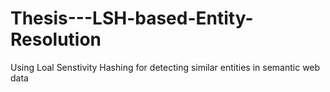 # Thesis---LSH-based-Entity-Resolution
Using Loal Senstivity Hashing for detecting similar entities in semantic web data
